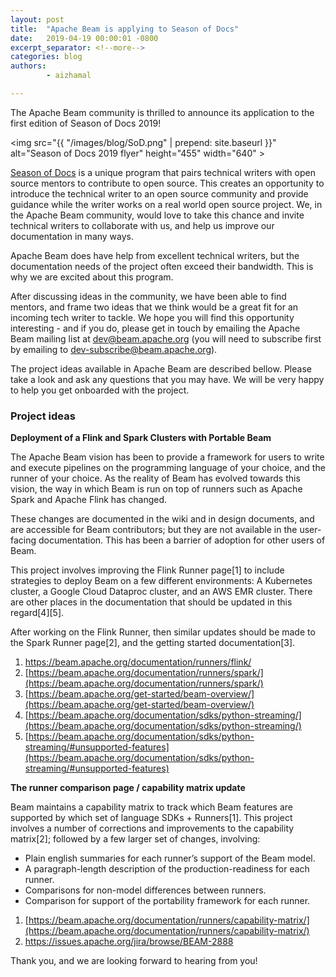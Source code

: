```yaml
---
layout: post
title:  "Apache Beam is applying to Season of Docs"
date:   2019-04-19 00:00:01 -0800
excerpt_separator: <!--more-->
categories: blog
authors:
        - aizhamal

---
```

<!--
Licensed under the Apache License, Version 2.0 (the "License");
you may not use this file except in compliance with the License.
You may obtain a copy of the License at

http://www.apache.org/licenses/LICENSE-2.0

Unless required by applicable law or agreed to in writing, software
distributed under the License is distributed on an "AS IS" BASIS,
WITHOUT WARRANTIES OR CONDITIONS OF ANY KIND, either express or implied.
See the License for the specific language governing permissions and
limitations under the License.
-->


The Apache Beam community is thrilled to announce its application to the first edition of  Season of Docs 2019! 

<!--more-->

<img src="{{ "/images/blog/SoD.png" | prepend: site.baseurl }}" alt="Season of Docs 2019 flyer" height="455" width="640" >

[Season of Docs](https://developers.google.com/season-of-docs/) is a unique program that pairs technical writers with open source mentors to contribute to open source. This creates an opportunity to introduce the technical writer to an open source community and provide guidance while the writer works on a real world open source project. We, in the Apache Beam community, would love to take this chance and invite technical writers to collaborate with us, and help us improve our documentation in many ways.

Apache Beam does have help from excellent technical writers, but the documentation needs of the project often exceed their bandwidth. This is why we are excited about this program.

After discussing ideas in the community, we have been able to find mentors, and frame two ideas that we think would be a great fit for an incoming tech writer to tackle. We hope you will find this opportunity interesting - and if you do, please get in touch by emailing the Apache Beam mailing list at [dev@beam.apache.org](mailto:dev@beam.apache.org) (you will need to subscribe first by emailing to [dev-subscribe@beam.apache.org](mailto:dev-subscribe@beam.apache.org)).  

The project ideas available in Apache Beam are described bellow. Please take a look and ask any questions that you may have. We will be very happy to help you get onboarded with the project.

### Project ideas

**Deployment of a Flink and Spark Clusters with Portable Beam**

The Apache Beam vision has been to provide a framework for users to write and execute pipelines on the programming language of your choice, and the runner of your choice. As the reality of Beam has evolved towards this vision, the way in which Beam is run on top of runners such as Apache Spark and Apache Flink has changed.

These changes are documented in the wiki and in design documents, and are accessible for Beam contributors; but they are not available in the user-facing documentation. This has been a barrier of adoption for other users of Beam.

This project involves improving the Flink Runner page[1] to include strategies to deploy Beam on a few different environments: A Kubernetes cluster, a Google Cloud Dataproc cluster, and an AWS EMR cluster. There are other places in the documentation that should be updated in this regard[4][5].

After working on the Flink Runner, then similar updates should be made to the Spark Runner page[2], and the getting started documentation[3].

1. [https://beam.apache.org/documentation/runners/flink/ ](https://beam.apache.org/documentation/runners/flink/ )
2. [https://beam.apache.org/documentation/runners/spark/](https://beam.apache.org/documentation/runners/spark/)
3. [https://beam.apache.org/get-started/beam-overview/](https://beam.apache.org/get-started/beam-overview/)
4. [https://beam.apache.org/documentation/sdks/python-streaming/](https://beam.apache.org/documentation/sdks/python-streaming/)
5. [https://beam.apache.org/documentation/sdks/python-streaming/#unsupported-features](https://beam.apache.org/documentation/sdks/python-streaming/#unsupported-features)

**The runner comparison page / capability matrix update**

Beam maintains a capability matrix to track which Beam features are supported by which set of language SDKs + Runners[1].
This project involves a number of corrections and improvements to the capability matrix[2]; followed by a few larger set of changes, involving:

- Plain english summaries for each runner’s support of the Beam model.
- A paragraph-length description of the production-readiness for each runner.
- Comparisons for non-model differences between runners.
- Comparison for support of the portability framework for each runner.

1. [https://beam.apache.org/documentation/runners/capability-matrix/](https://beam.apache.org/documentation/runners/capability-matrix/)
2. [https://issues.apache.org/jira/browse/BEAM-2888 ](https://issues.apache.org/jira/browse/BEAM-2888 )

Thank you, and we are looking forward to hearing from you!
